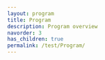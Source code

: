 ```yaml
---
layout: program
title: Program
description: Program overview
navorder: 3
has_children: true
permalink: /test/Program/
---
```










